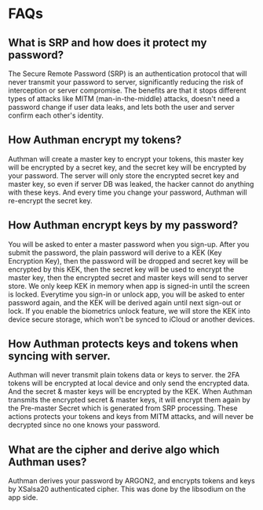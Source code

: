 # FAQs

## What is SRP and how does it protect my password?

The Secure Remote Password (SRP) is an authentication protocol that will never transmit your password to server, significantly reducing the risk of interception or server compromise. The benefits are that it stops different types of attacks like MITM (man-in-the-middle) attacks, doesn't need a password change if user data leaks, and lets both the user and server confirm each other's identity.


## How Authman encrypt my tokens?

Authman will create a master key to encrypt your tokens, this master key will be encrypted by a secret key, and the secret key will be encrypted by your password. The server will only store the encrypted secret key and master key, so even if server DB was leaked, the hacker cannot do anything with these keys. And every time you change your password, Authman will re-encrypt the secret key.


## How Authman encrypt keys by my password?

You will be asked to enter a master password when you sign-up. After you submit the password, the plain password will derive to a KEK (Key Encryption Key), then the password will be dropped and secret key will be encrypted by this KEK, then the secret key will be used to encrypt the master key, then the encrypted secret and master keys will send to server store. We only keep KEK in memory when app is signed-in until the screen is locked. Everytime you sign-in or unlock app, you will be asked to enter password again, and the KEK will be derived again until next sign-out or lock. If you enable the biometrics unlock feature, we will store the KEK into device secure storage, which won't be synced to iCloud or another devices.


## How Authman protects keys and tokens when syncing with server.

Authman will never transmit plain tokens data or keys to server. the 2FA tokens will be encrypted at local device and only send the encrypted data. And the secret & master keys will be encrypted by the KEK. When Authman transmits the encrypted secret & master keys, it will encrypt them again by the Pre-master Secret which is generated from SRP processing. These actions protects your tokens and keys from MITM attacks, and will never be decrypted since no one knows your password.


## What are the cipher and derive algo which Authman uses?

Authman derives your password by ARGON2, and encrypts tokens and keys by XSalsa20 authenticated cipher. This was done by the libsodium on the app side.
